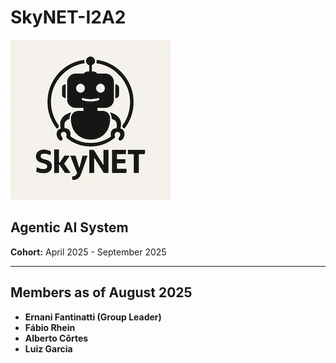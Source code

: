 # SkyNET-I2A2

![SkyNET Logo](docs/Logo/SkyNET_Logo.png)




## Agentic AI System
**Cohort:** April 2025 - September 2025

---

## Members as of August 2025
- **Ernani Fantinatti (Group Leader)**
- **Fábio Rhein**
- **Alberto Côrtes**
- **Luiz Garcia**
